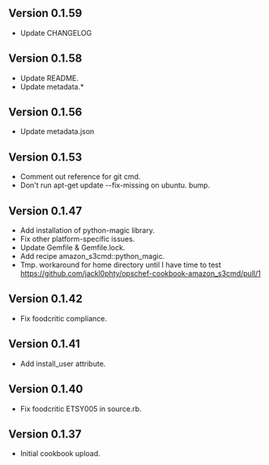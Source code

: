 Version 0.1.59
--------------
* Update CHANGELOG

Version 0.1.58
--------------
* Update README.
* Update metadata.*

Version 0.1.56
--------------
* Update metadata.json

Version 0.1.53
--------------
* Comment out reference for git cmd.
* Don't run apt-get update --fix-missing on ubuntu. bump.

Version 0.1.47
--------------
* Add installation of python-magic library.
* Fix other platform-specific issues.
* Update Gemfile & Gemfile.lock.
* Add recipe amazon_s3cmd::python_magic.
* Tmp. workaround for home directory until I have time to test https://github.com/jackl0phty/opschef-cookbook-amazon_s3cmd/pull/1

Version 0.1.42
--------------
* Fix foodcritic compliance.

Version 0.1.41
--------------
* Add install_user attribute.

Version 0.1.40
--------------
* Fix foodcritic ETSY005 in source.rb.

Version 0.1.37
-------------
* Initial cookbook upload.
